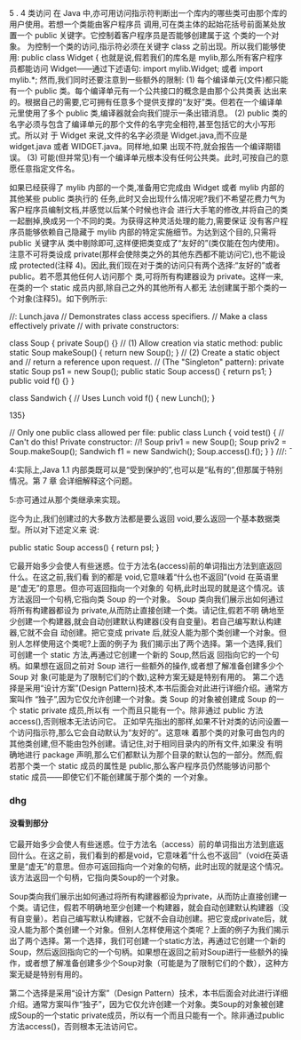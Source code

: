5 . 4   类访问 
在 Java 中,亦可用访问指示符判断出一个库内的哪些类可由那个库的用户使用。若想一个类能由客户程序员
调用,可在类主体的起始花括号前面某处放置一个 public 关键字。它控制着客户程序员是否能够创建属于这
个类的一个对象。 
为控制一个类的访问,指示符必须在关键字 class 之前出现。所以我们能够使用: 
public class Widget { 
也就是说,假若我们的库名是 mylib,那么所有客户程序员都能访问 Widget——通过下述语句: 
import mylib.Widget; 
或者 
import mylib.*; 
然而,我们同时还要注意到一些额外的限制: 
(1) 每个编译单元(文件)都只能有一个 public 类。每个编译单元有一个公共接口的概念是由那个公共类表
达出来的。根据自己的需要,它可拥有任意多个提供支撑的“友好”类。但若在一个编译单元里使用了多个
public 类,编译器就会向我们提示一条出错消息。 
(2) public 类的名字必须与包含了编译单元的那个文件的名字完全相符,甚至包括它的大小写形式。所以对
于 Widget 来说,文件的名字必须是 Widget.java,而不应是 widget.java 或者 WIDGET.java。同样地,如果
出现不符,就会报告一个编译期错误。 
(3) 可能(但并常见)有一个编译单元根本没有任何公共类。此时,可按自己的意愿任意指定文件名。 
 
如果已经获得了 mylib 内部的一个类,准备用它完成由 Widget 或者 mylib 内部的其他某些 public 类执行的
任务,此时又会出现什么情况呢?我们不希望花费力气为客户程序员编制文档,并感觉以后某个时候也许会
进行大手笔的修改,并将自己的类一起删掉,换成另一个不同的类。为获得这种灵活处理的能力,需要保证
没有客户程序员能够依赖自己隐藏于 mylib 内部的特定实施细节。为达到这个目的,只需将 public 关键字从
类中剔除即可,这样便把类变成了“友好的”(类仅能在包内使用)。 
注意不可将类设成 private(那样会使除类之外的其他东西都不能访问它),也不能设成 protected(注释
4)。因此,我们现在对于类的访问只有两个选择:“友好的”或者 public。若不愿其他任何人访问那个
类,可将所有构建器设为 private。这样一来,在类的一个 static 成员内部,除自己之外的其他所有人都无
法创建属于那个类的一个对象(注释5)。如下例所示: 
 
//: Lunch.java 
// Demonstrates class access specifiers. 
// Make a class effectively private 
// with private constructors: 
 
class Soup { 
  private Soup() {} 
  // (1) Allow creation via static method: 
  public static Soup makeSoup() { 
    return new Soup(); 
  } 
  // (2) Create a static object and 
  // return a reference upon request. 
  // (The "Singleton" pattern): 
  private static Soup ps1 = new Soup(); 
  public static Soup access() { 
    return ps1; 
  } 
  public void f() {} 
} 
 
class Sandwich { // Uses Lunch 
  void f() { new Lunch(); } 
 
135} 
 
// Only one public class allowed per file: 
public class Lunch { 
  void test() { 
    // Can't do this! Private constructor: 
    //! Soup priv1 = new Soup(); 
    Soup priv2 = Soup.makeSoup(); 
    Sandwich f1 = new Sandwich(); 
    Soup.access().f(); 
  } 
} ///: ̄ 
 
4:实际上,Java 1.1 内部类既可以是“受到保护的”,也可以是“私有的”,但那属于特别情况。第 7 章
会详细解释这个问题。 
 
5:亦可通过从那个类继承来实现。 
 
迄今为止,我们创建过的大多数方法都是要么返回 void,要么返回一个基本数据类型。所以对下述定义来
说: 
 
public static Soup access() { 
return psl; 
} 
 
它最开始多少会使人有些迷惑。位于方法名(access)前的单词指出方法到底返回什么。在这之前,我们看
到的都是 void,它意味着“什么也不返回”(void 在英语里是“虚无”的意思。但亦可返回指向一个对象的
句柄,此时出现的就是这个情况。该方法返回一个句柄,它指向类 Soup 的一个对象。 
Soup 类向我们展示出如何通过将所有构建器都设为 private,从而防止直接创建一个类。请记住,假若不明
确地至少创建一个构建器,就会自动创建默认构建器(没有自变量)。若自己编写默认构建器,它就不会自
动创建。把它变成 private 后,就没人能为那个类创建一个对象。但别人怎样使用这个类呢?上面的例子为
我们揭示出了两个选择。第一个选择,我们可创建一个 static 方法,再通过它创建一个新的 Soup,然后返
回指向它的一个句柄。如果想在返回之前对 Soup 进行一些额外的操作,或者想了解准备创建多少个 Soup 对
象(可能是为了限制它们的个数),这种方案无疑是特别有用的。 
第二个选择是采用“设计方案”(Design Pattern)技术,本书后面会对此进行详细介绍。通常方案叫作
“独子”,因为它仅允许创建一个对象。类 Soup 的对象被创建成 Soup 的一个 static private 成员,所以有
一个而且只能有一个。除非通过 public 方法 access(),否则根本无法访问它。 
正如早先指出的那样,如果不针对类的访问设置一个访问指示符,那么它会自动默认为“友好的”。这意味
着那个类的对象可由包内的其他类创建,但不能由包外创建。请记住,对于相同目录内的所有文件,如果没
有明确地进行 package 声明,那么它们都默认为那个目录的默认包的一部分。然而,假若那个类一个 static
成员的属性是 public,那么客户程序员仍然能够访问那个 static 成员——即使它们不能创建属于那个类的
一个对象。 


### dhg

#### 没看到部分
它最开始多少会使人有些迷惑。位于方法名（access）前的单词指出方法到底返回什么。在这之前，我们看到的都是void，它意味着“什么也不返回”（void在英语里是“虚无”的意思。但亦可返回指向一个对象的句柄，此时出现的就是这个情况。该方法返回一个句柄，它指向类Soup的一个对象。

Soup类向我们展示出如何通过将所有构建器都设为private，从而防止直接创建一个类。请记住，假若不明确地至少创建一个构建器，就会自动创建默认构建器（没有自变量）。若自己编写默认构建器，它就不会自动创建。把它变成private后，就没人能为那个类创建一个对象。但别人怎样使用这个类呢？上面的例子为我们揭示出了两个选择。第一个选择，我们可创建一个static方法，再通过它创建一个新的Soup，然后返回指向它的一个句柄。如果想在返回之前对Soup进行一些额外的操作，或者想了解准备创建多少个Soup对象（可能是为了限制它们的个数），这种方案无疑是特别有用的。

第二个选择是采用“设计方案”（Design Pattern）技术，本书后面会对此进行详细介绍。通常方案叫作“独子”，因为它仅允许创建一个对象。类Soup的对象被创建成Soup的一个static private成员，所以有一个而且只能有一个。除非通过public方法access()，否则根本无法访问它。